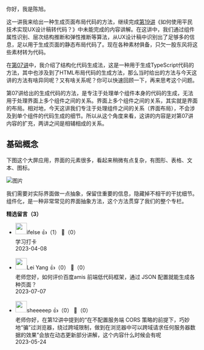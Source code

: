 你好，我是陈旭。

这一讲我来给出一种生成页面布局代码的方法，继续完成[第19讲](https://time.geekbang.org/column/article/620582)《如何使用平民技术实现UX设计稿转代码？》中未能完成的内容讲解。在这讲中，我们通过组件属性识别、层次结构推断和弹性推断等算法，从UX设计稿中识别出了足够多的信息，足以用于生成页面的静态布局代码了。现在各种素材俱备，只欠一股东风将这些素材转为代码。

在[第07讲](https://time.geekbang.org/column/article/499824)中，我介绍了结构化代码生成法，这是一种用于生成TypeScript代码的方法，其中也涉及到了HTML布局代码的生成方法，那么当时给出的方法与今天这讲的方法有啥异同呢？又有啥关系呢？你可以快速回顾一下，再来思考这个问题。

第07讲给出的生成代码的方法，是专注于处理单个组件本身的代码的生成，无法用于处理界面上多个组件之间的关系。界面上多个组件之间的关系，其实就是界面的布局。相对地，今天这讲我们专注于处理组件之间的关系（界面布局），不会涉及到单个组件的代码生成的细节。所以从这个角度来看，这讲的内容是对第07讲内容的扩充，两讲之间是相辅相成的关系。

## 基础概念

下图这个大屏应用，界面的元素很多，看起来稍微有点复杂，有图形、表格、文本、图标。

![图片](https://static001.geekbang.org/resource/image/39/9b/3966c8718ce7fde08e2c5830a00d3b9b.png?wh=1920x1080 "图片来自https://zhuanlan.zhihu.com/p/32554417")

我们需要对实际界面做一点抽象，保留住重要的信息，隐藏掉不相干的干扰细节。组件化，是一种非常常见的界面抽象方法，这个方法贯穿了我们的整个专栏。
<div><strong>精选留言（3）</strong></div><ul>
<li><img src="https://static001.geekbang.org/account/avatar/00/26/eb/d7/90391376.jpg" width="30px"><span>ifelse</span> 👍（1） 💬（0）<div>学习打卡</div>2023-04-08</li><br/><li><img src="https://static001.geekbang.org/account/avatar/00/10/cb/05/64d3b05a.jpg" width="30px"><span>Lei Yang</span> 👍（0） 💬（0）<div>老师您好，如何评价百度amis 前端低代码框架，通过 JSON 配置就能生成各种页面？</div>2023-07-07</li><br/><li><img src="https://static001.geekbang.org/account/avatar/00/14/73/56/9cfb1e43.jpg" width="30px"><span>sheeeeep</span> 👍（0） 💬（0）<div>老师你好，在第12讲中提到的“在不配置服务端 CORS 策略的前提下，巧妙地“骗”过浏览器，绕过跨域限制，做到在浏览器中可以跨域请求任何服务器数据的效果”会放在动态更新部分讲解，这个内容什么时候会有呢</div>2023-05-24</li><br/>
</ul>